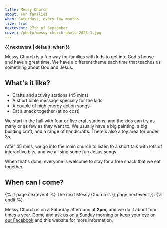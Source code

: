 ```yaml
---
title: Messy Church
about: For families
when: Saturdays, every few months
live: true
nextevent: 27th of September
cover: /photo/messy-church-photo-2023-1.jpg
---
```


**{{ nextevent | default: when }}**

Messy Church is a fun way for families with kids to get into God's house and have a great time. We have a different theme each time that teaches us something about God and Jesus.

## What's it like?

- Crafts and activity stations (45 mins)
- A short bible message specially for the kids
- A couple of high energy action songs
- Eat a snack together (at no cost)

We start in the hall with four or five craft stations, and the kids can try as many or as few as they want to. We usually have a big painting, a big building craft, and a range of handicrafts. There's also a toy area for under 3s.

After 45 mins, we go into the main church to listen to a short talk with lots of interactive bits, and we all sing some fun Jesus songs.

When that's done, everyone is welcome to stay for a free snack that we eat together.

## When can I come?

{% if page.nextevent %}
The next Messy Church is {{ page.nextevent }}.
{% endif %}

Messy Church is on a Saturday afternoon at **2pm**, and we do it about four times a year. Come and ask us on a [Sunday morning][sm] or keep your eye on [our Facebook][fb] and this website for more information.

[sm]: /services/familyservice
[fb]: https://www.facebook.com/canningroad
